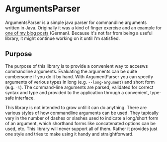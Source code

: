 ArgumentsParser
===============

ArgumentsParser is a  simple java parser for commandline arguments written in Java. Originally it was a kind of finger exercise and an example for [one of my blog posts](http://www.christian-rehn.de/2014/01/19/clean-code-und-das-modellprinzip/) (German). Because it's not far from being a useful library, it might continue working on it until I'm satisfied.


Purpose
-------

The purpose of this library is to provide a convenient way to accesws commandline arguments. Evaluating the arguments can be quite cumbersome if you do it by hand. With ArgumentParser you can specify arguments of verious types in long (e.g. ```--long-argument```) and short form (e.g. ```-l```). The command-line arguments are parsed, validated for correct syntax and type and provided to the application through a convenient, type-safe interface.

This library is not intended to grow until it can do anything. There are various styles of how commandline arguments can be used. They tapically vary in the number of dashes or slashes used to indicate a long/short form of an argument, which shorthand forms like concatenated options can be used, etc. This library will never support all of them. Rather it provides just one style and tries to make using it handy and straightforward.
